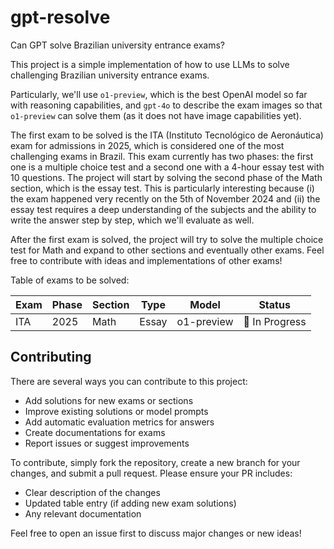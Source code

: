 # gpt-resolve
Can GPT solve Brazilian university entrance exams?

This project is a simple implementation of how to use LLMs to solve challenging Brazilian university entrance exams. 

Particularly, we'll use `o1-preview`, which is the best OpenAI model so far with reasoning capabilities, and `gpt-4o` to describe the exam images so that `o1-preview` can solve them (as it does not have image capabilities yet).

The first exam to be solved is the ITA (Instituto Tecnológico de Aeronáutica) exam for admissions in 2025, which is considered one of the most challenging exams in Brazil. This exam currently has two phases: the first one is a multiple choice test and a second one with a 4-hour essay test with 10 questions. The project will start by solving the second phase of the Math section, which is the essay test. This is particularly interesting because (i) the exam happened very recently on the 5th of November 2024 and (ii) the essay test requires a deep understanding of the subjects and the ability to write the answer step by step, which we'll evaluate as well.

After the first exam is solved, the project will try to solve the multiple choice test for Math and expand to other sections and eventually other exams. Feel free to contribute with ideas and implementations of other exams! 

Table of exams to be solved:

| Exam | Phase | Section | Type | Model | Status |
|------|-------|---------|------|-------|--------|
| ITA  | 2025  | Math    | Essay | o1-preview | 🚧 In Progress |

## Contributing

There are several ways you can contribute to this project:

- Add solutions for new exams or sections
- Improve existing solutions or model prompts
- Add automatic evaluation metrics for answers
- Create documentations for exams
- Report issues or suggest improvements

To contribute, simply fork the repository, create a new branch for your changes, and submit a pull request. Please ensure your PR includes:
- Clear description of the changes
- Updated table entry (if adding new exam solutions)
- Any relevant documentation

Feel free to open an issue first to discuss major changes or new ideas!


